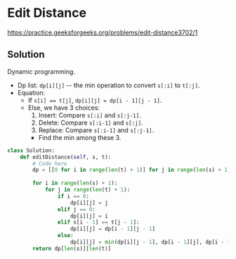 # Edit Distance

https://practice.geeksforgeeks.org/problems/edit-distance3702/1

## Solution
Dynamic programming.

* Dp list: `dp[i][j]` -- the min operation to convert `s[:i]` to `t[:j]`.
* Equation:
  * If `s[i] == t[j]`, `dp[i][j] = dp[i - 1][j - 1]`.
  * Else, we have 3 choices:
    1. Insert: Compare `s[:i]` and `s[:j-1]`.
    2. Delete: Compare `s[:i-1]` and `s[:j]`.
    3. Replace: Compare `s[:i-1]` and `s[:j-1]`.
    * Find the min among these 3.


```python
class Solution:
	def editDistance(self, s, t):
		# Code here
        dp = [[0 for i in range(len(t) + 1)] for j in range(len(s) + 1) ]
        
        for i in range(len(s) + 1):
            for j in range(len(t) + 1):
                if i == 0:
                    dp[i][j] = j
                elif j == 0:
                    dp[i][j] = i
                elif s[i - 1] == t[j - 1]:
                    dp[i][j] = dp[i - 1][j - 1]
                else:
                    dp[i][j] = min(dp[i][j - 1], dp[i - 1][j], dp[i - 1][j - 1]) + 1
        return dp[len(s)][len(t)]
```
